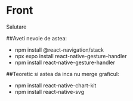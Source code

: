 # Front

Salutare

##Aveti nevoie de astea:
- npm install @react-navigation/stack
- npx expo install react-native-gesture-handler
- npm install react-native-gesture-handler

##Teoretic si astea da inca nu merge graficul:
- npm install react-native-chart-kit
- npm install react-native-svg
